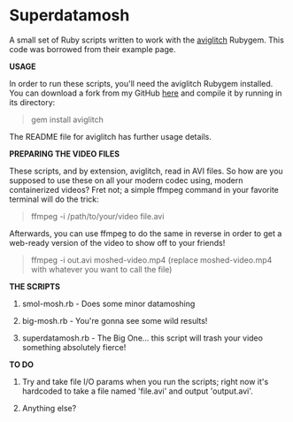 # Superdatamosh

A small set of Ruby scripts written to work with the [aviglitch](https://github.com/ucnv/aviglitch) Rubygem. This code was borrowed from their example page.

**USAGE**

In order to run these scripts, you'll need the aviglitch Rubygem installed. You can download a fork from my GitHub [here](https://github.com/LambdaCalculus37/aviglitch) and compile it by running in its directory:

> gem install aviglitch

The README file for aviglitch has further usage details.

**PREPARING THE VIDEO FILES**

These scripts, and by extension, aviglitch, read in AVI files. So how are you supposed to use these on all your modern codec using, modern containerized videos? Fret not; a simple ffmpeg command in your favorite terminal will do the trick:

> ffmpeg -i /path/to/your/video file.avi

Afterwards, you can use ffmpeg to do the same in reverse in order to get a web-ready version of the video to show off to your friends!

> ffmpeg -i out.avi moshed-video.mp4 (replace moshed-video.mp4 with whatever you want to call the file)

**THE SCRIPTS**

1. smol-mosh.rb - Does some minor datamoshing

2. big-mosh.rb - You're gonna see some wild results!

3. superdatamosh.rb - The Big One... this script will trash your video something absolutely fierce!

**TO DO**

1. Try and take file I/O params when you run the scripts; right now it's hardcoded to take a file named 'file.avi' and output 'output.avi'.

2. Anything else?